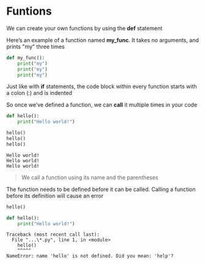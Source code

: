 # Funtions
We can create your own functions by using the **def** statement

Here’s an example of a function named **my_func**. It takes no arguments, and prints "my" three times
```python
def my_func():
    print("my")
    print("my")
    print("my")
```
Just like with **if** statements, the code block within every function starts with a colon (:) and is indented

So once we’ve defined a function, we can **call** it multiple times in your code
```python
def hello():
    print("Hello world!")

hello()
hello()
hello()
```
```
Hello world!
Hello world!
Hello world!
```
> We call a function using its name and the parentheses

The function needs to be defined before it can be called. Calling a function before its definition will cause an error

```python
hello()

def hello():
    print("Hello world!")
```
```
Traceback (most recent call last):
  File "...\*.py", line 1, in <module>
    hello()
    ^^^^^
NameError: name 'hello' is not defined. Did you mean: 'help'?
```
